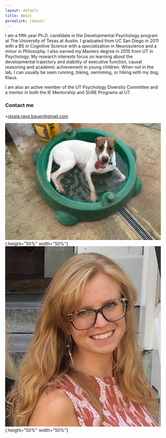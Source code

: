 ```yaml
---
layout: default
title: About
permalink: /about/
---
```


I am a fifth year Ph.D. candidate in the Developmental Psychology program at The University of Texas at Austin. I graduated from UC San Diego in 2011 with a BS in Cognitive Science with a specialization in Neuroscience and a minor in Philosophy. I also earned my Masters degree in 2015 from UT in Psychology.
My research interests focus on learning about the developmental trajectory and stability of executive function, causal reasoning and academic achievement in young children.
When not in the lab, I can usually be seen running, biking, swimming, or hiking with my dog, Klaus.

I am also an active member of the UT Psychology Diversity Committee and a mentor in both the IE Mentorship and SURE Programs at UT. 

### Contact me

+[jessie.raye.bauer@gmail.com](mailto:jessie.raye.bauer@gmail.com)



![Klaus](images/klaus.jpg){:height="50%" width="50%"}   ![Me](images/IMG_3718.JPG){:height="50%" width="50%"}


